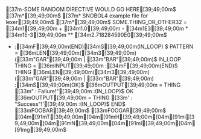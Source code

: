 [37m-SOME RANDOM DIRECTIVE WOULD GO HERE[39;49;00m$
[37m*[39;49;00m$
[37m* SNOBOL4 example file for lexer[39;49;00m$
[37m*[39;49;00m$
 SOME.THING_OR_OTHER32 = [34m1[39;49;00m + [34m1.0[39;49;00m - [34m1E3[39;49;00m * [34m1E-3[39;49;00m ** [34m2.718284590E0[39;49;00m$
+ :[34mF[39;49;00m(END)[34mS[39;49;00m(IN_LOOP) $
 PATTERN = [36mLEN[39;49;00m([34m3[39;49;00m) ([33m"GAR"[39;49;00m | [33m"BAR"[39;49;00m)$
IN_LOOP THING = [36mINPUT[39;49;00m :[34mF[39;49;00m(END)$
 THING [36mLEN[39;49;00m([34m3[39;49;00m) ([33m"GAR"[39;49;00m | [33m"BAR"[39;49;00m) :[34mS[39;49;00m(OK)$
 [36mOUTPUT[39;49;00m = THING [33m" : Failure!"[39;49;00m :(IN_LOOP)$
OK [36mOUTPUT[39;49;00m = THING [33m' : "Success"!'[39;49;00m :(IN_LOOP)$
END$
[33mFOOBAR[39;49;00m$
[33mFOOGAR[39;49;00m$
[04m[91mT[39;49;00m[04m[91mH[39;49;00m[04m[91mi[39;49;00m[04m[91mN[39;49;00m[04m[91mI[39;49;00m[04m[91mg[39;49;00m$
